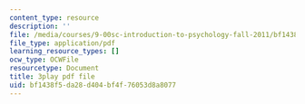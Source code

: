 ```yaml
---
content_type: resource
description: ''
file: /media/courses/9-00sc-introduction-to-psychology-fall-2011/bf1438f5da28d404bf4f76053d8a8077_MYMYXhR2Ppw.pdf
file_type: application/pdf
learning_resource_types: []
ocw_type: OCWFile
resourcetype: Document
title: 3play pdf file
uid: bf1438f5-da28-d404-bf4f-76053d8a8077
---
```

